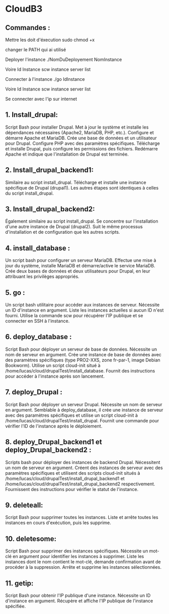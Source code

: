# CloudB3

## Commandes :

Mettre les doit d'éxecution
sudo chmod +x 


changer le PATH qui ai utilisé

Deployer l'instance
./NomDuDeployement NomInstance

Voire Id Instance
scw instance server list

Connecter à l'instance
./go IdInstance

Voire Id Instance
scw instance server list

Se connecter avec l'ip sur internet

## 1. Install_drupal:
Script Bash pour installer Drupal.
Met à jour le système et installe les dépendances nécessaires (Apache2, MariaDB, PHP, etc.).
Configure et démarre Apache et MariaDB.
Crée une base de données et un utilisateur pour Drupal.
Configure PHP avec des paramètres spécifiques.
Télécharge et installe Drupal, puis configure les permissions des fichiers.
Redémarre Apache et indique que l'installation de Drupal est terminée.

## 2. Install_drupal_backend1:
Similaire au script install_drupal.
Télécharge et installe une instance spécifique de Drupal (drupal1).
Les autres étapes sont identiques à celles du script install_drupal.

## 3. Install_drupal_backend2:
Également similaire au script install_drupal.
Se concentre sur l'installation d'une autre instance de Drupal (drupal2).
Suit le même processus d'installation et de configuration que les autres scripts.

## 4. install_database :
Un script bash pour configurer un serveur MariaDB.
Effectue une mise à jour du système, installe MariaDB et démarre/active le service MariaDB.
Crée deux bases de données et deux utilisateurs pour Drupal, en leur attribuant les privilèges appropriés.

## 5. go :
Un script bash utilitaire pour accéder aux instances de serveur.
Nécessite un ID d'instance en argument.
Liste les instances actuelles si aucun ID n'est fourni.
Utilise la commande scw pour récupérer l'IP publique et se connecter en SSH à l'instance.

## 6. deploy_database :
Script Bash pour déployer un serveur de base de données.
Nécessite un nom de serveur en argument.
Crée une instance de base de données avec des paramètres spécifiques (type PRO2-XXS, zone fr-par-1, image Debian Bookworm).
Utilise un script cloud-init situé à /home/lucas/cloud/drupalTest/install_database.
Fournit des instructions pour accéder à l'instance après son lancement.

## 7. deploy_Drupal :
Script Bash pour déployer un serveur Drupal.
Nécessite un nom de serveur en argument.
Semblable à deploy_database, il crée une instance de serveur avec des paramètres spécifiques et utilise un script cloud-init à /home/lucas/cloud/drupalTest/install_drupal.
Fournit une commande pour vérifier l'ID de l'instance après le déploiement.

## 8. deploy_Drupal_backend1 et deploy_Drupal_backend2 :
Scripts bash pour déployer des instances de backend Drupal.
Nécessitent un nom de serveur en argument.
Créent des instances de serveur avec des paramètres spécifiques et utilisent des scripts cloud-init situés à /home/lucas/cloud/drupalTest/install_drupal_backend1 et /home/lucas/cloud/drupalTest/install_drupal_backend2 respectivement.
Fournissent des instructions pour vérifier le statut de l'instance.

## 9. deleteall:
Script Bash pour supprimer toutes les instances.
Liste et arrête toutes les instances en cours d'exécution, puis les supprime.

## 10. deletesome:
Script Bash pour supprimer des instances spécifiques.
Nécessite un mot-clé en argument pour identifier les instances à supprimer.
Liste les instances dont le nom contient le mot-clé, demande confirmation avant de procéder à la suppression.
Arrête et supprime les instances sélectionnées.

## 11. getip:
Script Bash pour obtenir l'IP publique d'une instance.
Nécessite un ID d'instance en argument.
Récupère et affiche l'IP publique de l'instance spécifiée.
